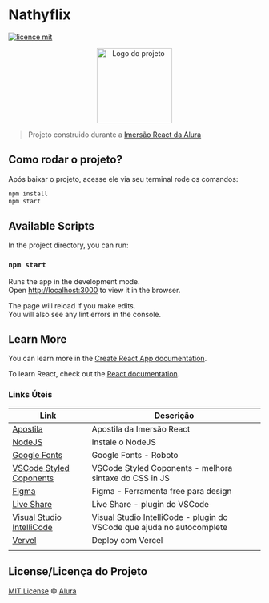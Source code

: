 # Nathyflix

[![licence mit](https://img.shields.io/badge/licence-MIT-blue.svg)](https://github.com/imersao-alura/aluraflix/blob/master/LICENSE)

<p align="center">
  <img alt="Logo do projeto" width="150px" src="https://www.alura.com.br/assets/img/imersoes/react/imersao-react-logo.1594044142.svg" />
</p>

> Projeto construido durante a [Imersão React da Alura](https://www.alura.com.br/imersao-react/)


## Como rodar o projeto?

Após baixar o projeto, acesse ele via seu terminal rode os comandos:

```sh
npm install
npm start
```

## Available Scripts

In the project directory, you can run:

### `npm start`

Runs the app in the development mode.<br />
Open [http://localhost:3000](http://localhost:3000) to view it in the browser.

The page will reload if you make edits.<br />
You will also see any lint errors in the console.

## Learn More

You can learn more in the [Create React App documentation](https://facebook.github.io/create-react-app/docs/getting-started).

To learn React, check out the [React documentation](https://reactjs.org/).

### Links Úteis

| Link | Descrição |
| ------ | ------ |
|[Apostila ](https://drive.google.com/file/d/1Y6W-rGJgKYek2kRjIqg9Pn-gWPv4KcGO/view) |Apostila da Imersão React |
|[NodeJS](https://nodejs.org/pt-br/) |Instale o NodeJS |
|[Google Fonts](https://fonts.google.com/) |Google Fonts - Roboto|
|[VSCode Styled Coponents](https://marketplace.visualstudio.com/items?itemName=jpoissonnier.vscode-styled-components) |VSCode Styled Coponents - melhora sintaxe do CSS in JS |
|[Figma](https://www.figma.com)|Figma - Ferramenta free para design |
|[Live Share](https://marketplace.visualstudio.com/items?itemName=MS-vsliveshare.vsliveshare) |Live Share - plugin do VSCode|
|[Visual Studio IntelliCode](https://marketplace.visualstudio.com/items?itemName=VisualStudioExptTeam.vscodeintellicode)  |Visual Studio IntelliCode - plugin do VSCode que ajuda no autocomplete|
|[Vervel](https://vercel.com/) |Deploy com Vercel  |
|  |  |

## License/Licença do Projeto
[MIT License](./LICENSE) © [Alura](http://alura.com.br/)

